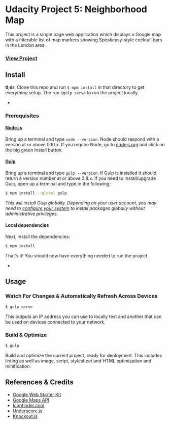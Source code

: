 # Udacity Project 5: Neighborhood Map

This project is a single page web application which displays a Google map with a 
filterable list of map markers showing Speakeasy-style cocktail bars in the 
London area.

### [View Project](http://nerdstep.github.io/udacity-project5/dist/)

## Install

**tl;dr**: Clone this repo and run `$ npm install` in that directory to get 
everything setup. The run `$gulp serve` to run the project locally.

-

### Prerequisites

#### [Node.js](https://nodejs.org)

Bring up a terminal and type `node --version`.
Node should respond with a version at or above 0.10.x.
If you require Node, go to [nodejs.org](https://nodejs.org) and click on the big 
green Install button.

#### [Gulp](http://gulpjs.com)

Bring up a terminal and type `gulp --version`.
If Gulp is installed it should return a version number at or above 3.8.x.
If you need to install/upgrade Gulp, open up a terminal and type in the following:

```sh
$ npm install --global gulp
```

*This will install Gulp globally. Depending on your user account, you may need 
to [configure your system](https://github.com/sindresorhus/guides/blob/master/npm-global-without-sudo.md) 
to install packages globally without administrative privileges.*

#### Local dependencies

Next, install the dependencies:

```sh
$ npm install
```

That's it! You should now have everything needed to run the project.

-

## Usage

### Watch For Changes & Automatically Refresh Across Devices

```sh
$ gulp serve
```

This outputs an IP address you can use to locally test and another that can be used on devices connected to your network.

### Build & Optimize

```sh
$ gulp
```

Build and optimize the current project, ready for deployment.
This includes linting as well as image, script, stylesheet and HTML optimization and minification.


## References & Credits
- [Google Web Starter Kit](https://developers.google.com/web/tools/starter-kit/)
- [Google Maps API](https://developers.google.com/maps/documentation/javascript/)
- [Iconfinder.com](https://www.iconfinder.com/)
- [Underscore.js](http://underscorejs.org/)
- [Knockout.js](http://knockoutjs.com/)
